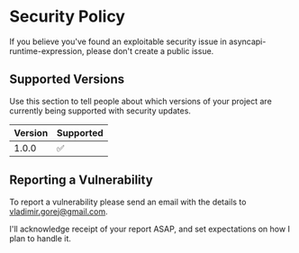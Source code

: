 # Security Policy

If you believe you've found an exploitable security issue in asyncapi-runtime-expression, please don't create a public issue.

## Supported Versions

Use this section to tell people about which versions of your project are
currently being supported with security updates.

| Version | Supported          |
|---------| ------------------ |
| 1.0.0   | :white_check_mark: |

## Reporting a Vulnerability

To report a vulnerability please send an email with the details to vladimir.gorej@gmail.com.

I'll acknowledge receipt of your report ASAP, and set expectations on how I plan to handle it.
